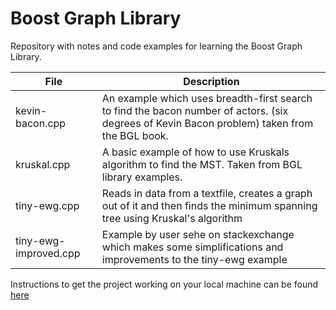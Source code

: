 # Boost Graph Library 

Repository with notes and code examples for learning the Boost Graph Library.  

<table>
<thead>
  <tr>
    <th>File</th>
    <th>Description</th>
  </tr>
</thead>
<tbody>
  <tr>
    <td>kevin-bacon.cpp</td>
    <td>An example which uses breadth-first search to find the bacon number of actors. (six degrees of Kevin Bacon problem) taken from the BGL book.</td>
  </tr>
  <tr>
    <td>kruskal.cpp</td>
    <td>A basic example of how to use Kruskals algorithm to find the MST. Taken from BGL library examples.</td>
  </tr>
  <tr>
    <td>tiny-ewg.cpp</td>
    <td>Reads in data from a textfile, creates a graph out of it and then finds the minimum spanning tree using Kruskal's algorithm</td>
  </tr>
  <tr>
    <td>tiny-ewg-improved.cpp</td>
    <td>Example by user sehe on stackexchange which makes some simplifications and improvements to the tiny-ewg example</td>
  </tr>
</tbody>
</table>

Instructions to get the project working on your local machine can be found [here](/doc/setup_instructions.md)
